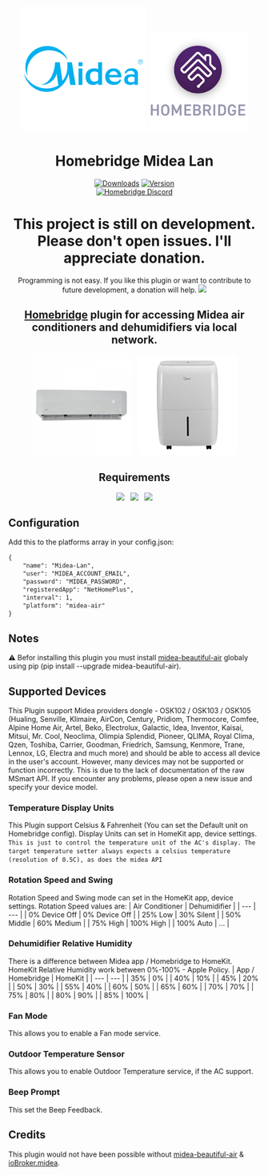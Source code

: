 <p ALIGN="CENTER">
<img src="branding/midea.png" width="250px">
<img src="https://github.com/homebridge/branding/raw/master/logos/homebridge-wordmark-logo-vertical.png" width="200px">
</p>

<SPAN ALIGN="CENTER">

# Homebridge Midea Lan

[![Downloads](https://img.shields.io/npm/dt/homebridge-midea-lan.svg?color=critical)](https://www.npmjs.com/package/homebridge-midea-lan)
[![Version](https://img.shields.io/npm/v/homebridge-midea-lan)](https://www.npmjs.com/package/homebridge-midea-lan)<br>
[![Homebridge Discord](https://img.shields.io/discord/432663330281226270?color=728ED5&logo=discord&label=discord)](https://discord.gg/WE4eqqjZ)<br>

<!-- [![verified-by-homebridge](https://badgen.net/badge/homebridge/verified/purple)](https://github.com/homebridge/homebridge/wiki/Verified-Plugins) -->

# This project is still on development. Please don't open issues. I'll appreciate donation.

Programming is not easy.
If you like this plugin or want to contribute to future development, a donation will help. <a target="blank" href="https://www.paypal.me/hillaliy"><img src="https://img.shields.io/badge/PayPal-Donate-blue.svg?logo=paypal"/></a><br>

## [Homebridge](https://github.com/nfarina/homebridge) plugin for accessing Midea air conditioners and dehumidifiers via local network.

<img src="branding/Air_Conditioner.png" width="200px"> &nbsp;
<img src="branding/Dehumidifier.jpeg" width="200px">

## Requirements

<img src="https://img.shields.io/badge/node-%3E%3D16.0.0-brightgreen"> &nbsp;
<img src="https://img.shields.io/badge/homebridge-%3E%3D1.4.0-brightgreen"> &nbsp;
<img src="https://img.shields.io/badge/iOS-%3E%3D14.0.0-brightgreen">

<SPAN ALIGN="Left">

## Configuration

Add this to the platforms array in your config.json:

    {
        "name": "Midea-Lan",
        "user": "MIDEA_ACCOUNT_EMAIL",
        "password": "MIDEA_PASSWORD",
        "registeredApp": "NetHomePlus",
        "interval": 1,
        "platform": "midea-air"
    }

## Notes

⚠️ Befor installing this plugin you must install [midea-beautiful-air](https://github.com/nbogojevic/midea-beautiful-air) globaly using pip (pip install --upgrade midea-beautiful-air).

## Supported Devices

This Plugin support Midea providers dongle - OSK102 / OSK103 / OSK105 (Hualing, Senville, Klimaire, AirCon, Century, Pridiom, Thermocore, Comfee, Alpine Home Air, Artel, Beko, Electrolux, Galactic, Idea, Inventor, Kaisai, Mitsui, Mr. Cool, Neoclima, Olimpia Splendid, Pioneer, QLIMA, Royal Clima, Qzen, Toshiba, Carrier, Goodman, Friedrich, Samsung, Kenmore, Trane, Lennox, LG, Electra and much more) and should be able to access all device in the user's account. However, many devices may not be supported or function incorrectly. This is due to the lack of documentation of the raw MSmart API. If you encounter any problems, please open a new issue and specify your device model.

### Temperature Display Units

This Plugin support Celsius & Fahrenheit (You can set the Default unit on Homebridge config).
Display Units can set in HomeKit app, device settings.
`This is just to control the temperature unit of the AC's display. The target temperature setter always expects a celsius temperature (resolution of 0.5C), as does the midea API`

### Rotation Speed and Swing

Rotation Speed and Swing mode can set in the HomeKit app, device settings.
Rotation Speed values are:
| Air Conditioner | Dehumidifier |
| --- | --- |
| 0% Device Off | 0% Device Off |
| 25% Low | 30% Silent |
| 50% Middle | 60% Medium |
| 75% High | 100% High |
| 100% Auto | ... |

### Dehumidifier Relative Humidity

There is a difference between Midea app / Homebridge to HomeKit.
HomeKit Relative Humidity work between 0%-100% - Apple Policy.
| App / Homebridge | HomeKit |
| --- | --- |
| 35% | 0% |
| 40% | 10% |
| 45% | 20% |
| 50% | 30% |
| 55% | 40% |
| 60% | 50% |
| 65% | 60% |
| 70% | 70% |
| 75% | 80% |
| 80% | 90% |
| 85% | 100% |

### Fan Mode

This allows you to enable a Fan mode service.

### Outdoor Temperature Sensor

This allows you to enable Outdoor Temperature service, if the AC support.

### Beep Prompt

This set the Beep Feedback.

## Credits

This plugin would not have been possible without [midea-beautiful-air](https://github.com/nbogojevic/midea-beautiful-air) & [ioBroker.midea](https://github.com/TA2k/ioBroker.midea).
